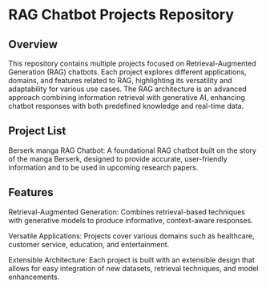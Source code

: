 # RAG Chatbot Projects Repository

## Overview

This repository contains multiple projects focused on Retrieval-Augmented Generation (RAG) chatbots. Each project explores different applications, domains, and features related to RAG, highlighting its versatility and adaptability for various use cases. The RAG architecture is an advanced approach combining information retrieval with generative AI, enhancing chatbot responses with both predefined knowledge and real-time data.

## Project List

Berserk manga RAG Chatbot: A foundational RAG chatbot built on the story of the manga Berserk, designed to provide accurate, user-friendly information and to be used in upcoming research papers.

## Features

Retrieval-Augmented Generation: Combines retrieval-based techniques with generative models to produce informative, context-aware responses.

Versatile Applications: Projects cover various domains such as healthcare, customer service, education, and entertainment.

Extensible Architecture: Each project is built with an extensible design that allows for easy integration of new datasets, retrieval techniques, and model enhancements.
